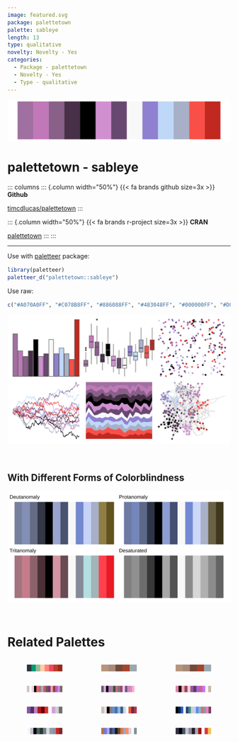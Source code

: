 ```yaml
---
image: featured.svg
package: palettetown
palette: sableye
length: 13
type: qualitative
novelty: Novelty - Yes
categories:
  - Package - palettetown
  - Novelty - Yes
  - Type - qualitative
---
```


![](featured.svg)

# palettetown - sableye 

::: columns
::: {.column width="50%"}
{{< fa brands github size=3x >}}
**Github**

[timcdlucas/palettetown](https://github.com/timcdlucas/palettetown)
:::

::: {.column width="50%"}
{{< fa brands r-project size=3x >}}
**CRAN**

[palettetown](https://CRAN.R-project.org/package=palettetown)
:::
:::

<hr> 

Use with [paletteer](https://emilhvitfeldt.github.io/paletteer/) package:

```r
library(paletteer)
paletteer_d("palettetown::sableye")
```

Use raw:

```r
c("#A070A0FF", "#C078B8FF", "#886088FF", "#483048FF", "#000000FF", "#D090D0FF", "#684870FF", "#F8F8F8FF", "#9080D0FF", "#C0D8F8FF", "#A8B0C8FF", "#F85048FF", "#C02820FF")
``` 

![](examples.png) 

  <br>
  
  ## With Different Forms of Colorblindness
  
  ![](colorblind.svg) 

<br>

# Related Palettes

<div class="list" style="display: grid; grid-template-columns: auto auto auto;"> <figure class="figure">
<a href="../../awtools/a_palette/"> <img src="../../awtools/a_palette/featured.svg" style="width: 100%;" class="figure-img"></a>
</figure> <figure class="figure">
<a href="../../ButterflyColors/hamadryas_feronia/"> <img src="../../ButterflyColors/hamadryas_feronia/featured.svg" style="width: 100%;" class="figure-img"></a>
</figure> <figure class="figure">
<a href="../../ButterflyColors/hamadryas_feronia/"> <img src="../../ButterflyColors/hamadryas_feronia/featured.svg" style="width: 100%;" class="figure-img"></a>
</figure> <figure class="figure">
<a href="../../palettetown/zangoose/"> <img src="../../palettetown/zangoose/featured.svg" style="width: 100%;" class="figure-img"></a>
</figure> <figure class="figure">
<a href="../../palettetown/grumpig/"> <img src="../../palettetown/grumpig/featured.svg" style="width: 100%;" class="figure-img"></a>
</figure> <figure class="figure">
<a href="../../palettetown/gorebyss/"> <img src="../../palettetown/gorebyss/featured.svg" style="width: 100%;" class="figure-img"></a>
</figure> <figure class="figure">
<a href="../../palettetown/haunter/"> <img src="../../palettetown/haunter/featured.svg" style="width: 100%;" class="figure-img"></a>
</figure> <figure class="figure">
<a href="../../palettetown/meditite/"> <img src="../../palettetown/meditite/featured.svg" style="width: 100%;" class="figure-img"></a>
</figure> <figure class="figure">
<a href="../../palettetown/clamperl/"> <img src="../../palettetown/clamperl/featured.svg" style="width: 100%;" class="figure-img"></a>
</figure> <figure class="figure">
<a href="../../palettetown/absol/"> <img src="../../palettetown/absol/featured.svg" style="width: 100%;" class="figure-img"></a>
</figure> <figure class="figure">
<a href="../../palettetown/salamence/"> <img src="../../palettetown/salamence/featured.svg" style="width: 100%;" class="figure-img"></a>
</figure> <figure class="figure">
<a href="../../palettetown/mightyena/"> <img src="../../palettetown/mightyena/featured.svg" style="width: 100%;" class="figure-img"></a>
</figure> 
</div>
